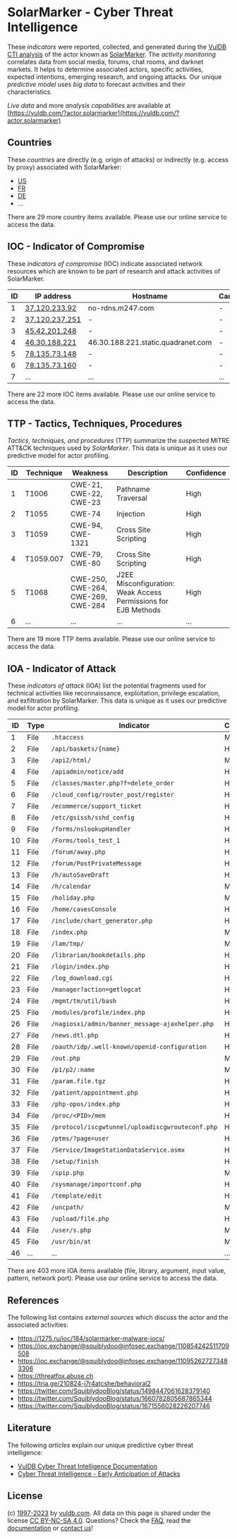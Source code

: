 # SolarMarker - Cyber Threat Intelligence

These _indicators_ were reported, collected, and generated during the [VulDB CTI analysis](https://vuldb.com/?kb.cti) of the actor known as [SolarMarker](https://vuldb.com/?actor.solarmarker). The _activity monitoring_ correlates data from social media, forums, chat rooms, and darknet markets. It helps to determine associated actors, specific activities, expected intentions, emerging research, and ongoing attacks. Our unique _predictive model_ uses _big data_ to forecast activities and their characteristics.

_Live data_ and more _analysis capabilities_ are available at [https://vuldb.com/?actor.solarmarker](https://vuldb.com/?actor.solarmarker)

## Countries

These _countries_ are directly (e.g. origin of attacks) or indirectly (e.g. access by proxy) associated with SolarMarker:

* [US](https://vuldb.com/?country.us)
* [FR](https://vuldb.com/?country.fr)
* [DE](https://vuldb.com/?country.de)
* ...

There are 29 more country items available. Please use our online service to access the data.

## IOC - Indicator of Compromise

These _indicators of compromise_ (IOC) indicate associated network resources which are known to be part of research and attack activities of SolarMarker.

ID | IP address | Hostname | Campaign | Confidence
-- | ---------- | -------- | -------- | ----------
1 | [37.120.233.92](https://vuldb.com/?ip.37.120.233.92) | no-rdns.m247.com | - | High
2 | [37.120.237.251](https://vuldb.com/?ip.37.120.237.251) | - | - | High
3 | [45.42.201.248](https://vuldb.com/?ip.45.42.201.248) | - | - | High
4 | [46.30.188.221](https://vuldb.com/?ip.46.30.188.221) | 46.30.188.221.static.quadranet.com | - | High
5 | [78.135.73.148](https://vuldb.com/?ip.78.135.73.148) | - | - | High
6 | [78.135.73.160](https://vuldb.com/?ip.78.135.73.160) | - | - | High
7 | ... | ... | ... | ...

There are 22 more IOC items available. Please use our online service to access the data.

## TTP - Tactics, Techniques, Procedures

_Tactics, techniques, and procedures_ (TTP) summarize the suspected MITRE ATT&CK techniques used by _SolarMarker_. This data is unique as it uses our predictive model for actor profiling.

ID | Technique | Weakness | Description | Confidence
-- | --------- | -------- | ----------- | ----------
1 | T1006 | CWE-21, CWE-22, CWE-23 | Pathname Traversal | High
2 | T1055 | CWE-74 | Injection | High
3 | T1059 | CWE-94, CWE-1321 | Cross Site Scripting | High
4 | T1059.007 | CWE-79, CWE-80 | Cross Site Scripting | High
5 | T1068 | CWE-250, CWE-264, CWE-269, CWE-284 | J2EE Misconfiguration: Weak Access Permissions for EJB Methods | High
6 | ... | ... | ... | ...

There are 19 more TTP items available. Please use our online service to access the data.

## IOA - Indicator of Attack

These _indicators of attack_ (IOA) list the potential fragments used for technical activities like reconnaissance, exploitation, privilege escalation, and exfiltration by SolarMarker. This data is unique as it uses our predictive model for actor profiling.

ID | Type | Indicator | Confidence
-- | ---- | --------- | ----------
1 | File | `.htaccess` | Medium
2 | File | `/api/baskets/{name}` | High
3 | File | `/api2/html/` | Medium
4 | File | `/apiadmin/notice/add` | High
5 | File | `/classes/master.php?f=delete_order` | High
6 | File | `/cloud_config/router_post/register` | High
7 | File | `/ecommerce/support_ticket` | High
8 | File | `/etc/gsissh/sshd_config` | High
9 | File | `/forms/nslookupHandler` | High
10 | File | `/Forms/tools_test_1` | High
11 | File | `/forum/away.php` | High
12 | File | `/forum/PostPrivateMessage` | High
13 | File | `/h/autoSaveDraft` | High
14 | File | `/h/calendar` | Medium
15 | File | `/holiday.php` | Medium
16 | File | `/home/cavesConsole` | High
17 | File | `/include/chart_generator.php` | High
18 | File | `/index.php` | Medium
19 | File | `/lam/tmp/` | Medium
20 | File | `/librarian/bookdetails.php` | High
21 | File | `/login/index.php` | High
22 | File | `/log_download.cgi` | High
23 | File | `/manager?action=getlogcat` | High
24 | File | `/mgmt/tm/util/bash` | High
25 | File | `/modules/profile/index.php` | High
26 | File | `/nagiosxi/admin/banner_message-ajaxhelper.php` | High
27 | File | `/news.dtl.php` | High
28 | File | `/oauth/idp/.well-known/openid-configuration` | High
29 | File | `/out.php` | Medium
30 | File | `/p1/p2/:name` | Medium
31 | File | `/param.file.tgz` | High
32 | File | `/patient/appointment.php` | High
33 | File | `/php-opos/index.php` | High
34 | File | `/proc/<PID>/mem` | High
35 | File | `/protocol/iscgwtunnel/uploadiscgwrouteconf.php` | High
36 | File | `/ptms/?page=user` | High
37 | File | `/Service/ImageStationDataService.asmx` | High
38 | File | `/setup/finish` | High
39 | File | `/spip.php` | Medium
40 | File | `/sysmanage/importconf.php` | High
41 | File | `/template/edit` | High
42 | File | `/uncpath/` | Medium
43 | File | `/upload/file.php` | High
44 | File | `/user/s.php` | Medium
45 | File | `/usr/bin/at` | Medium
46 | ... | ... | ...

There are 403 more IOA items available (file, library, argument, input value, pattern, network port). Please use our online service to access the data.

## References

The following list contains _external sources_ which discuss the actor and the associated activities:

* https://1275.ru/ioc/184/solarmarker-malware-iocs/
* https://ioc.exchange/@squiblydoo@infosec.exchange/110854242511709508
* https://ioc.exchange/@squiblydoo@infosec.exchange/110952627273483306
* https://threatfox.abuse.ch
* https://tria.ge/210824-j7r4atcshe/behavioral2
* https://twitter.com/SquiblydooBlog/status/1498447061628379140
* https://twitter.com/SquiblydooBlog/status/1660782805687865344
* https://twitter.com/SquiblydooBlog/status/1671556028226207746

## Literature

The following _articles_ explain our unique predictive cyber threat intelligence:

* [VulDB Cyber Threat Intelligence Documentation](https://vuldb.com/?kb.cti)
* [Cyber Threat Intelligence - Early Anticipation of Attacks](https://www.scip.ch/en/?labs.20201022)

## License

(c) [1997-2023](https://vuldb.com/?kb.changelog) by [vuldb.com](https://vuldb.com/?kb.about). All data on this page is shared under the license [CC BY-NC-SA 4.0](https://creativecommons.org/licenses/by-nc-sa/4.0/). Questions? Check the [FAQ](https://vuldb.com/?kb.faq), read the [documentation](https://vuldb.com/?kb) or [contact us](https://vuldb.com/?contact)!
